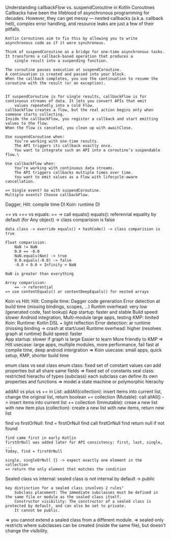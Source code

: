 Understanding callbackFlow vs. suspendCoroutine in Kotlin Coroutines
	Callbacks have been the lifeblood of asynchronous programming for decades. However, they can get messy — nested callbacks 
	(a.k.a. callback hell), complex error handling, and resource leaks are just a few of their pitfalls. 

	Kotlin Coroutines aim to fix this by allowing you to write asynchronous code as if it were synchronous.

	Think of suspendCoroutine as a bridge for one-time asynchronous tasks. It transforms a callback-based operation that produces a 
		single result into a suspending function.

	The coroutine pauses execution at suspendCoroutine.
	A continuation is created and passed into your block.
	When the callback completes, you use the continuation to resume the coroutine with the result (or an exception).


	If suspendCoroutine is for single results, callbackFlow is for continuous streams of data. It lets you convert APIs that emit 
		values repeatedly into a cold Flow.
	callbackFlow creates a flow, but the real action begins only when someone starts collecting.
	Inside the callbackFlow, you register a callback and start emitting values to the flow.
	When the flow is canceled, you clean up with awaitClose.
	
	Use suspendCoroutine when:
		You’re working with one-time results.
		The API triggers its callback exactly once.
		You want to integrate such an API into a coroutine’s suspendable flow.\

	Use callbackFlow when:
		You’re working with continuous data streams.
		The API triggers callbacks multiple times over time.
		You want to emit values as a Flow with lifecycle-aware cancellation.

	=> Single event? Go with suspendCoroutine.
	Multiple events? Choose callbackFlow.

Dagger, Hilt: compile time DI
Koin: runtime DI

== vs === vs equals:
	== -> call equals()
	equals(): referenrial equality by default (for Any object) -> class comparision is false
	
	data class -> override equals() + hashCode() -> class comparision is true

	Float comparision:
		NaN != NaN
		0.0 == -0.0
		NaN.equals(Nan) -> true
		0.0.equals(-0.0) -> false
		-0.0 < 0.0 < Infinity < NaN
		
	NaN is greater than everything

	Array comparision: 
		== -> referential 
	=> use contentEquals() or contentDeepEquals() for nested arrays

Koin vs Hilt:
	Hilt:
		Compile time: Dagger code generation
		Error detection at build time (missing bindings, scopes, ...)
		Runtim overhead: very low (generated code, fast lookup)
		App startup: faster and stable
		Build speed: slower
		Android integration, Multi-module large apps, testing
		KMP: limited
	Koin:
		Runtime: Kotlin DSL + light reflection
		Error detection: ar runtime (missing binding -> crash at start/use)
		Runtime overhead: higher (resolves graph at runtime)
		Build speed: faster		
		App startup: slower if graph is large
		Easier to learn
		More friendly to KMP
=> Hilt usecase: large apps, multiple modules, more performance, fail fast at compile time, deep android intergration
=> Koin usecase: small apps, quick setup, KMP, shorter build time

enum class vs seal class
	enum class:
		fixed set of constant values
		can add properties but all share same fields
	=> fixed set of constants
	seal class:
		restricted hierachu of types (subclass)
		each subclass can define its own properties and functions
	=> model a state machine or polymorphic hierachy

addAll vs plus vs += in List:
	addAll(collection): insert items into current list, change the original list, return boolean
	+= collection (Mutable): call allAll() -> insert items into current list
	+= collection (Immutable): creae a new list with new item
	plus (collection): create a new list with new items, return new list

find vs firstOrNull:
	find = firstOrNull
		find call firstOrNull
	find return null if not found

	find came first in early Kotlin
	firstOrNull was added later for API consistency: first, last, single, ...
	Today, find = firstOrNull

	single, singleOrNull {} -> expect exactly one element in the collection
	=> return the only element that matches the condition

Sealed class vs internal:
	sealed class is not internal by default -> public
	
	key distinction for a sealed class involves 2 rules"
		Subclass placement: The immediate subclasses must be defined in the same file or module as the sealed class itself.
		Constructor visibility: The constructor of a sealed class is protected by default, and can also be set to private. 
		It cannot be public. 
=>  you cannot extend a sealed class from a different module.
=> sealed only restricts where subclasses can be created (inside the same file), but doesn’t change the visibility.